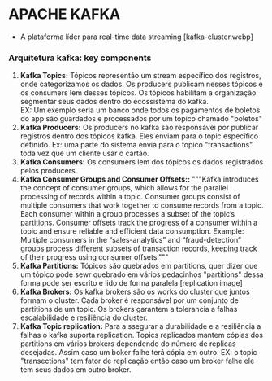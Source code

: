 # APACHE KAFKA
- A plataforma líder para real-time data streaming
[kafka-cluster.webp]

### Arquitetura kafka: key components
1.  **Kafka Topics:** Tópicos representão um stream específico dos registros, onde categorizamos os dados. Os producers publicam nesses tópicos e os consumers lem desses tópicos. Os tópicos habilitam a organização segmentar seus dados dentro do ecossistema do kafka.  
EX: Um exemplo seria um banco onde todos os pagamentos de boletos do app são guardados e processados por um topico chamado "boletos"
2. **Kafka Producers:** Os producers no kafka são responsávei por publicar registros dentro dos tópicos kafka. Eles enviam para o topic específico definido.
Ex: uma parte do sistema envia para o topico "transactions" toda vez que um cliente usar o cartão.
3. **Kafka Consumers:** Os consumers lem dos tópicos os dados registrados pelos producers.
4. **Kafka Consumer Groups and Consumer Offsets::** """Kafka introduces the concept of consumer groups, which allows for the parallel processing of records within a topic. Consumer groups consist of multiple consumers that work together to consume records from a topic. Each consumer within a group processes a subset of the topic’s partitions. Consumer offsets track the progress of a consumer within a topic and ensure reliable and efficient data consumption.
Example: Multiple consumers in the “sales-analytics” and “fraud-detection” groups process different subsets of transaction records, keeping track of their progress using consumer offsets."""
5. **Kafka Partitions:** Tópicos são quebrados em partitions, quer dizer que um tópico pode sewr quebrado em vários pedacinhos "partitions" dessa forma pode ser escrito e lido de forma paralela
[replication image]
6. **Kafka Brokers:** Os kafka brokers são os works do cluster que juntos formam o cluster. Cada broker é responsável por um conjunto de partitions de um topic. Os brokers garantem a tolerancia a falhas escalabilidade e resiliência do cluster.
7. **Kafka Topic replication:** Para a ssegurar a durabilidade e a resiliência a falhas o kafka suporta replication. Topics replicados mantem cópias dos partitions em vários brokers dependendo do número de replicas desejadas. Assim caso um boker falhe terá cópia em outro.
EX: o topic "transections" tem fator de replicação então caso um broker falhe ele tem seus dados em outro broker.